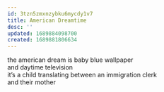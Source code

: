 ```yaml
---
id: 3tzn5zmxnzybku6mycdy1v7
title: American Dreamtime
desc: ''
updated: 1689884098700
created: 1689881806634
---
```

the american dream is baby blue wallpaper  
and daytime television  
it’s a child translating between an immigration clerk  
and their mother  
